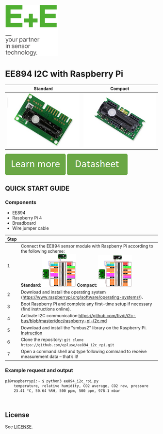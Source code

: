 [![E+E_Logo](./images/epluse-logo.png)](https://www.epluse.com/en/)

# EE894 I2C with Raspberry Pi 

|Standard | Compact|
|------------ | ------------|
|![EE894_standard](./images/EE894-co2-element_standard.png) | ![EE894_compact](./images/EE894-co2-element_compact.png)|


[![button1](./images/learn-more.png)](https://www.epluse.com/en/products/co2-measurement/co2-sensor/ee894/)   [![button2](./images/data-sheet.png)](https://downloads.epluse.com/fileadmin/data/product/ee894/datasheet_EE894.pdf) 



## QUICK START GUIDE  

### Components 
- EE894
- Raspberry Pi 4
- Breadboard 
- Wire jumper cable <br>

| Step |                                                                                                                                                             |
|------|-------------------------------------------------------------------------------------------------------------------------------------------------------------|
| 1    | Connect the EE894 sensor module with Raspberry Pi according to the following scheme: <br>  __Standard:__ [<img src="images/EE894_rpi.png" width="25%"/>](images/EE894_rpi.png)  __Compact:__ [<img src="images/EE894_comp_rpi.png" width="25%"/>](images/EE894_comp_rpi.png) |
| 2    | Download and install the operating system (https://www.raspberrypi.org/software/operating-systems/).                                                            |
| 3    | Boot Raspberry Pi and complete any first-time setup if necessary (find instructions online).  
| 4    | Activate I2C communication:https://github.com/fivdi/i2c-bus/blob/master/doc/raspberry-pi-i2c.md                     |
| 5    | Download and install the "smbus2" library on the Raspberry Pi. [Instruction](https://pypi.org/project/smbus2/#:~:text=Installation%20instructions)            |
| 6    | Clone the repository: ```git clone https://github.com/epluse/ee894_i2c_rpi.git```             |
| 7    | Open a command shell and type following command to receive measurement data – that’s it!  |


### Example request and output

```shell
pi@raspberrypi:~ $ python3 ee894_i2c_rpi.py
	temperature, relative humidity, CO2 average, CO2 raw, pressure
	23.41 °C, 50.64 %RH, 500 ppm, 500 ppm, 978.1 mbar 
```
<br>

## License 
See [LICENSE](LICENSE).
